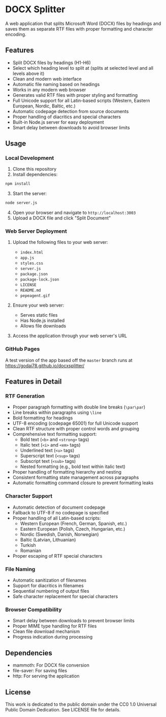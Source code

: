 # DOCX Splitter

A web application that splits Microsoft Word (DOCX) files by headings and saves them as separate RTF files with proper formatting and character encoding.

## Features

- Split DOCX files by headings (H1-H6)
- Select which heading level to split at (splits at selected level and all levels above it)
- Clean and modern web interface
- Automatic file naming based on headings
- Works in any modern web browser
- Generates valid RTF files with proper styling and formatting
- Full Unicode support for all Latin-based scripts (Western, Eastern European, Nordic, Baltic, etc.)
- Automatic codepage detection from source documents
- Proper handling of diacritics and special characters
- Built-in Node.js server for easy deployment
- Smart delay between downloads to avoid browser limits

## Usage

### Local Development
1. Clone this repository
2. Install dependencies:
```bash
npm install
```
3. Start the server:
```bash
node server.js
```
4. Open your browser and navigate to `http://localhost:3003`
5. Upload a DOCX file and click "Split Document"

### Web Server Deployment
1. Upload the following files to your web server:
	- `index.html`
	- `app.js`
	- `styles.css`
	- `server.js`
	- `package.json`
	- `package-lock.json`
	- `LICENSE`
	- `README.md`
	- `pepeagent.gif`

2. Ensure your web server:
	- Serves static files
	- Has Node.js installed
	- Allows file downloads

3. Access the application through your web server's URL

### GitHub Pages

A test version of the app based off the `master` branch runs at https://godai78.github.io/docxsplitter/

## Features in Detail

### RTF Generation
- Proper paragraph formatting with double line breaks (`\par\par`)
- Line breaks within paragraphs using `\line`
- Bold formatting for headings
- UTF-8 encoding (codepage 65001) for full Unicode support
- Clean RTF structure with proper control words and grouping
- Comprehensive text formatting support:
  - Bold text (`<b>` and `<strong>` tags)
  - Italic text (`<i>` and `<em>` tags)
  - Underlined text (`<u>` tags)
  - Superscript text (`<sup>` tags)
  - Subscript text (`<sub>` tags)
  - Nested formatting (e.g., bold text within italic text)
- Proper handling of formatting hierarchy and nesting
- Consistent formatting state management across paragraphs
- Automatic formatting command closure to prevent formatting leaks

### Character Support
- Automatic detection of document codepage
- Fallback to UTF-8 if no codepage is specified
- Proper handling of all Latin-based scripts:
  - Western European (French, German, Spanish, etc.)
  - Eastern European (Polish, Czech, Hungarian, etc.)
  - Nordic (Swedish, Danish, Norwegian)
  - Baltic (Latvian, Lithuanian)
  - Turkish
  - Romanian
- Proper escaping of RTF special characters

### File Naming
- Automatic sanitization of filenames
- Support for diacritics in filenames
- Sequential numbering of output files
- Safe character replacement for special characters

### Browser Compatibility
- Smart delay between downloads to prevent browser limits
- Proper MIME type handling for RTF files
- Clean file download mechanism
- Progress indication during processing

## Dependencies

- mammoth: For DOCX file conversion
- file-saver: For saving files
- http: For serving the application

## License

This work is dedicated to the public domain under the CC0 1.0 Universal Public Domain Dedication. See LICENSE file for details.
